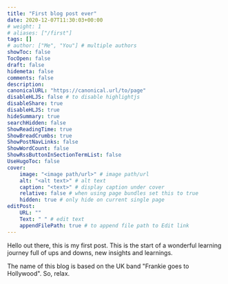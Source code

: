 ```yaml
---
title: "First blog post ever"
date: 2020-12-07T11:30:03+00:00
# weight: 1
# aliases: ["/first"]
tags: []
# author: ["Me", "You"] # multiple authors
showToc: false
TocOpen: false
draft: false
hidemeta: false
comments: false
description: 
canonicalURL: "https://canonical.url/to/page"
disableHLJS: false # to disable highlightjs
disableShare: true
disableHLJS: true
hideSummary: true
searchHidden: false
ShowReadingTime: true
ShowBreadCrumbs: true
ShowPostNavLinks: false
ShowWordCount: false
ShowRssButtonInSectionTermList: false
UseHugoToc: false
cover:
    image: "<image path/url>" # image path/url
    alt: "<alt text>" # alt text
    caption: "<text>" # display caption under cover
    relative: false # when using page bundles set this to true
    hidden: true # only hide on current single page
editPost:
    URL: ""
    Text: " " # edit text
    appendFilePath: true # to append file path to Edit link
---
```


Hello out there, this is my first post. This is the start of a wonderful learning journey full of ups and downs, new insights and learnings.

The name of this blog is based on the UK band "Frankie goes to Hollywood". So, relax.
